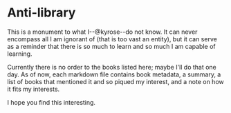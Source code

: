# Anti-library
This is a monument to what I--@kyrose--do not know. It can never encompass all I am ignorant of (that is too vast an entity), but it can serve as a reminder that there is so much to learn and so much I am capable of learning.

Currently there is no order to the books listed here; maybe I'll do that one day. As of now, each markdown file contains book metadata, a summary, a list of books that mentioned it and so piqued my interest, and a note on how it fits my interests.

I hope you find this interesting.